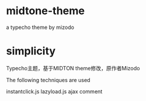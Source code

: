 # midtone-theme
a typecho theme by mizodo
# simplicity
Typecho主题，基于MIDTON theme修改，原作者Mizodo

The following techniques are used

instantclick.js
lazyload.js
ajax comment
